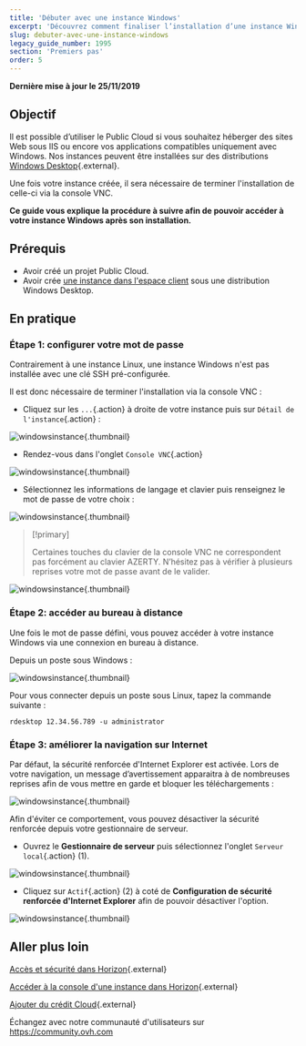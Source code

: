 ```yaml
---
title: 'Débuter avec une instance Windows'
excerpt: 'Découvrez comment finaliser l’installation d’une instance Windows et initier la première connexion'
slug: debuter-avec-une-instance-windows
legacy_guide_number: 1995
section: 'Premiers pas'
order: 5
---
```


**Dernière mise à jour le 25/11/2019**

## Objectif

Il est possible d’utiliser le Public Cloud si vous souhaitez héberger des sites Web sous IIS ou encore vos applications compatibles uniquement avec Windows. Nos instances peuvent être installées sur des distributions [Windows Desktop](https://www.ovh.com/fr/public-cloud/prices/){.external}.

Une fois votre instance créée, il sera nécessaire de terminer l'installation de celle-ci via la console VNC.

**Ce guide vous explique la procédure à suivre afin de pouvoir accéder à votre instance Windows après son installation.**

## Prérequis

- Avoir créé un projet Public Cloud.
- Avoir crée [une instance dans l'espace client](https://docs.ovh.com/fr/public-cloud/creer-instance-espace-client/) sous une distribution Windows Desktop.

## En pratique

### Étape 1: configurer votre mot de passe

Contrairement à une instance Linux, une instance Windows n'est pas installée avec une clé SSH pré-configurée. 

Il est donc nécessaire de terminer l'installation via la console VNC :

- Cliquez sur les  `...`{.action} à droite de votre instance puis sur `Détail de l'instance`{.action} :

![windowsinstance](images/firststepswindows1.png){.thumbnail}

- Rendez-vous dans l'onglet `Console VNC`{.action}

![windowsinstance](images/firststepswindows2.png){.thumbnail}

- Sélectionnez les informations de langage et clavier puis renseignez le mot de passe de votre choix :

![windowsinstance](images/firststepswindows3.png){.thumbnail}

> [!primary]
>
> Certaines touches du clavier de la console VNC ne correspondent pas forcément au clavier AZERTY. N’hésitez pas à vérifier à plusieurs reprises votre mot de passe avant de le valider.
>

![windowsinstance](images/firststepswindows4.png){.thumbnail}

### Étape 2: accéder au bureau à distance

Une fois le mot de passe défini, vous pouvez accéder à votre instance Windows via une connexion en bureau à distance.

Depuis un poste sous Windows :

![windowsinstance](images/firststepswindows5.png){.thumbnail}

Pour vous connecter depuis un poste sous Linux, tapez la commande suivante :

```
rdesktop 12.34.56.789 -u administrator
```
 
### Étape 3: améliorer la navigation sur Internet

Par défaut, la sécurité renforcée d'Internet Explorer est activée. Lors de votre navigation, un message d’avertissement apparaitra à de nombreuses reprises afin de vous mettre en garde et bloquer les téléchargements :

![windowsinstance](images/firststepswindows6.png){.thumbnail}

Afin d'éviter ce comportement, vous pouvez désactiver la sécurité renforcée depuis votre gestionnaire de serveur.

- Ouvrez le **Gestionnaire de serveur** puis sélectionnez l'onglet `Serveur local`{.action} (1).

![windowsinstance](images/firststepswindows7.png){.thumbnail}

- Cliquez sur `Actif`{.action} (2) à coté de **Configuration de sécurité renforcée d'Internet Explorer** afin de pouvoir désactiver l'option.

![windowsinstance](images/firststepswindows8.png){.thumbnail}

## Aller plus loin

[Accès et sécurité dans Horizon](https://docs.ovh.com/fr/public-cloud/acces-et-securite-dans-horizon/){.external}

[Accéder à la console d'une instance dans Horizon](https://docs.ovh.com/fr/public-cloud/acceder-a-la-console-dune-instance-dans-horizon/){.external}

[Ajouter du crédit Cloud](https://docs.ovh.com/fr/public-cloud/ajouter-du-credit-cloud/){.external}

Échangez avec notre communauté d'utilisateurs sur <https://community.ovh.com>
